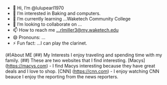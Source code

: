 - 👋 Hi, I’m @lulupearl1970
- 👀 I’m interested in Baking and computers. 
- 🌱 I’m currently learning ...Waketech Community College
- 💞️ I’m looking to collaborate on ...
- 📫 How to reach me ...rlmiller3@my.waketech.edu
- 😄 Pronouns: ...
- ⚡ Fun fact: ...I can play the clarinet. 


(#)About ME
(##) My Interests
I enjoy traveling and spending time with my family. 
(##) These are two websites that I find interesting. 
  [Macys] (https://macys.com)  - I find Macys interesting because they have great deals and I love to shop. 
  [CNN]  (https://cnn.com) - I enjoy watching CNN beauce I enjoy the reporting from the news reporters. 



<!---
lulupearl1970/lulupearl1970 is a ✨ special ✨ repository because its `README.md` (this file) appears on your GitHub profile.
You can click the Preview link to take a look at your changes.
--->
